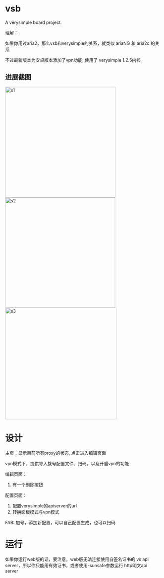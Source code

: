 # vsb

A verysimple board project.

理解：

如果你用过aria2，那么vsb和verysimple的关系，就类似 ariaNG 和 aria2c 的关系

不过最新版本为安卓版本添加了vpn功能, 使用了 verysimple 1.2.5内核 



## 进展截图


<img width="356" alt="s1" src="https://user-images.githubusercontent.com/75717694/206056411-1af3efd2-aa75-4955-99c4-33d49ea1817e.png">
<img width="355" alt="s2" src="https://user-images.githubusercontent.com/75717694/206056414-6a52d410-ec39-480f-8edf-184b5ecb83c0.png">
<img width="359" alt="s3" src="https://user-images.githubusercontent.com/75717694/206056418-2e4d71b6-814f-4df0-bfe4-a7d2dfb4b208.png">


# 设计
主页：显示目前所有proxy的状态, 点击进入编辑页面

vpn模式下，提供导入拨号配置文件、扫码，以及开启vpn的功能

编辑页面：
1. 有一个删除按钮

配置页面：
1. 配置verysimple的apiserver的url
2. 转换面板模式与vpn模式

FAB: 加号，添加新配置，可以自己配置生成，也可以扫码

# 运行

如果你运行web版的话，要注意，web版无法连接使用自签名证书的 vs api server，所以你只能用有效证书，或者使用-sunsafe参数运行 http明文api server

